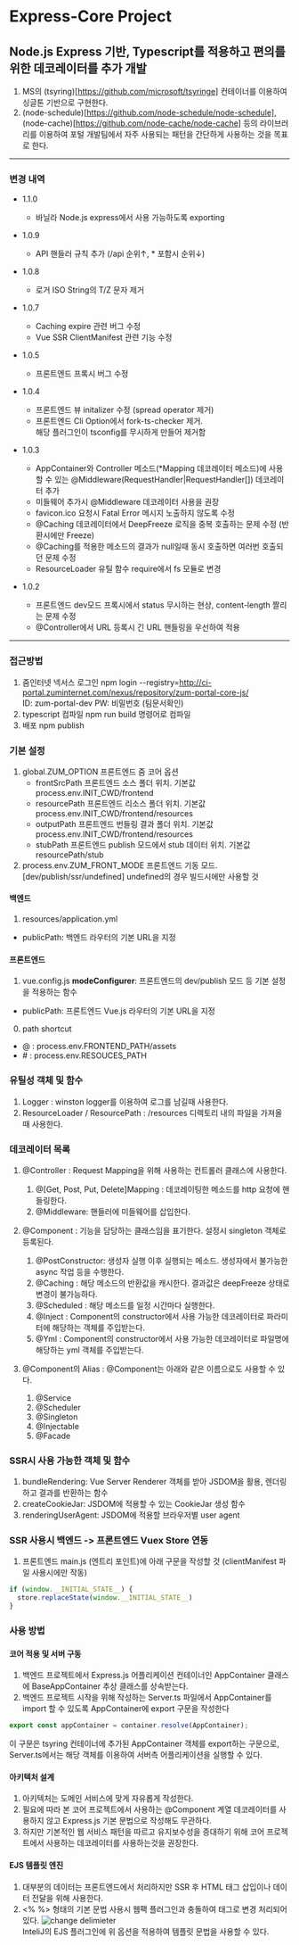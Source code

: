 Express-Core Project
===
## Node.js Express 기반, Typescript를 적용하고 편의를 위한 데코레이터를 추가 개발
1. MS의 (tsyring)[https://github.com/microsoft/tsyringe] 컨테이너를 이용하여 싱글톤 기반으로 구현한다.
1. (node-schedule)[https://github.com/node-schedule/node-schedule], (node-cache)[https://github.com/node-cache/node-cache] 등의 라이브러리를 이용하여
포털 개발팀에서 자주 사용되는 패턴을 간단하게 사용하는 것을 목표로 한다.  

---

### 변경 내역
- 1.1.0
  - 바닐라 Node.js express에서 사용 가능하도록 exporting  
  


- 1.0.9
  - API 핸들러 규칙 추가 (/api 순위↑, * 포함시 순위↓)
  
- 1.0.8
  - 로거 ISO String의 T/Z 문자 제거
  
- 1.0.7
  - Caching expire 관련 버그 수정
  - Vue SSR ClientManifest 관련 기능 수정

- 1.0.5
  - 프론트엔드 프록시 버그 수정 

- 1.0.4
  - 프론트엔드 뷰 initalizer 수정 (spread operator 제거)
  - 프론트엔드 Cli Option에서 fork-ts-checker 제거.<br>해당 플러그인이 tsconfig를 무시하게 만들어 제거함
  
- 1.0.3
  - AppContainer와 Controller 메소드(*Mapping 데코레이터 메소드)에 사용할 수 있는 
    @Middleware(RequestHandler|RequestHandler[]) 데코레이터 추가
  - 미들웨어 추가시 @Middleware 데코레이터 사용을 권장
  - favicon.ico 요청시 Fatal Error 메시지 노출하지 않도록 수정
  - @Caching 데코레이터에서 DeepFreeze 로직을 중복 호출하는 문제 수정 (반환시에만 Freeze)
  - @Caching를 적용한 메소드의 결과가 null일때 동시 호출하면 여러번 호출되던 문제 수정
  - ResourceLoader 유틸 함수 require에서 fs 모듈로 변경

- 1.0.2
  - 프론트엔드 dev모드 프록시에서 status 무시하는 현상, content-length 짤리는 문제 수정
  - @Controller에서 URL 등록시 긴 URL 핸들링을 우선하여 적용

---

### 접근방법
1. 줌인터넷 넥서스 로그인
  npm login --registry=http://ci-portal.zuminternet.com/nexus/repository/zum-portal-core-js/  
  ID: zum-portal-dev PW: 비밀번호 (팀문서확인)
1. typescript 컴파일 
  npm run build 명령어로 컴파일
2. 배포
  npm publish

### 기본 설정
1. global.ZUM_OPTION
    프론트엔드 줌 코어 옵션
    - frontSrcPath
        프론트엔드 소스 폴더 위치. 기본값 process.env.INIT_CWD/frontend
    - resourcePath
        프론트엔드 리소스 폴더 위치. 기본값 process.env.INIT_CWD/frontend/resources 
    - outputPath
        프론트엔드 번들링 결과 폴더 위치. 기본값 process.env.INIT_CWD/frontend/resources
    - stubPath
        프론트엔드 publish 모드에서 stub 데이터 위치. 기본값 resourcePath/stub
1. process.env.ZUM_FRONT_MODE
    프론트엔드 기동 모드. [dev/publish/ssr/undefined] undefined의 경우 빌드시에만 사용할 것

#### 백엔드  
1. resources/application.yml  
  - publicPath: 백엔드 라우터의 기본 URL을 지정
  
#### 프론트엔드
1. vue.config.js
**modeConfigurer**: 프론트엔드의 dev/publish 모드 등 기본 설정을 적용하는 함수
  - publicPath: 프론트엔드 Vue.js 라우터의 기본 URL을 지정
  
0. path shortcut
  - @ : process.env.FRONTEND_PATH/assets
  - \# : process.env.RESOUCES_PATH

### 유틸성 객체 및 함수
1. Logger : winston logger를 이용하여 로그를 남길때 사용한다.
2. ResourceLoader / ResourcePath : /resources 디렉토리 내의 파일을 가져올 때 사용한다.

### 데코레이터 목록
1. @Controller : Request Mapping을 위해 사용하는 컨트롤러 클래스에 사용한다.
    1. @[Get, Post, Put, Delete]Mapping : 데코레이팅한 메소드를 http 요청에 핸들링한다.
    1. @Middleware: 핸들러에 미들웨어를 삽입한다.
1. @Component : 기능을 담당하는 클래스임을 표기한다. 설정시 singleton 객체로 등록된다.
    1. @PostConstructor: 생성자 실행 이후 실행되는 메소드. 생성자에서 불가능한 async 작업 등을 수행한다.
    1. @Caching : 해당 메소드의 반환값을 캐시한다. 결과값은 deepFreeze 상태로 변경이 불가능하다.
    1. @Scheduled : 해당 메소드를 일정 시간마다 실행한다.
    1. @Inject : Component의 constructor에서 사용 가능한 데코레이터로 파라미터에 해당하는 객체를 주입받는다.
    1. @Yml : Component의 constructor에서 사용 가능한 데코레이터로 파일명에 해당하는 yml 객체를 주입받는다.
    
1. @Component의 Alias : @Component는 아래와 같은 이름으로도 사용할 수 있다.
    1. @Service
    1. @Scheduler
    1. @Singleton
    1. @Injectable
    1. @Facade

### SSR시 사용 가능한 객체 및 함수
1. bundleRendering: Vue Server Renderer 객체를 받아 JSDOM을 활용, 렌더링하고 결과를 반환하는 함수
1. createCookieJar: JSDOM에 적용할 수 있는 CookieJar 생성 함수
1. renderingUserAgent: JSDOM에 적용할 브라우저별 user agent

### SSR 사용시 백엔드 -> 프론트엔드 Vuex Store 연동
1. 프론트엔드 main.js (엔트리 포인트)에 아래 구문을 작성할 것 (clientManifest 파일 사용시에만 작동)
```js
if (window.__INITIAL_STATE__) {
  store.replaceState(window.__INITIAL_STATE__)
}
```


### 사용 방법
#### 코어 적용 및 서버 구동
1. 백엔드 프로젝트에서 Express.js 어플리케이션 컨테이너인 AppContainer 클래스에 BaseAppContainer 추상 클래스를 상속받는다.
1. 백엔드 프로젝트 시작을 위해 작성하는 Server.ts 파일에서 AppContainer를 import 할 수 있도록 AppContainer에 export 구문을 작성한다
```typescript
export const appContainer = container.resolve(AppContainer);
```
이 구문은 tsyring 컨테이너에 추가된 AppContainer 객체를 export하는 구문으로, Server.ts에서는 해당 객체를 이용하여 서버측 어플리케이션을 실행할 수 있다.

#### 아키텍처 설계
1. 아키텍처는 도메인 서비스에 맞게 자유롭게 작성한다.
1. 필요에 따라 본 코어 프로젝트에서 사용하는 @Component 계열 데코레이터를 사용하지 않고 Express.js 기본 문법으로 작성해도 무관하다.
1. 하지만 기본적인 웹 서비스 패턴을 따르고 유지보수성을 증대하기 위해 코어 프로젝트에서 사용하는 데코레이터를 사용하는것을 권장한다. 

#### EJS 템플릿 엔진
1. 대부분의 데이터는 프론트엔드에서 처리하지만 SSR 후 HTML 태그 삽입이나 데이터 전달을 위해 사용한다.
1. <% %> 형태의 기본 문법 사용시 웹팩 플러그인과 충돌하여 <? ?> 태그로 변경 처리되어 있다.
![change delimieter](https://git.zuminternet.com/zum-portal-framework/zum-portal-core-js-project/raw/master/change_delimeter.png)  
InteliJ의 EJS 플러그인에 위 옵션을 적용하여 템플릿 문법을 사용할 수 있다.
